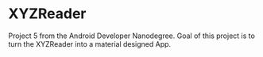 # XYZReader
Project 5 from the Android Developer Nanodegree. Goal of this project is to turn the XYZReader into a material designed App.